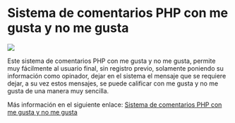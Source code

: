 # Sistema de comentarios PHP con me gusta y no me gusta
<img src="https://i0.wp.com/www.configuroweb.com/wp-content/uploads/2022/04/Sistema-de-comentarios-PHP-con-me-gusta-y-no-me-gusta.png?resize=800%2C500&ssl=1">

Este sistema de comentarios PHP con me gusta y no me gusta, permite muy fácilmente al usuario final, sin registro previo, solamente poniendo su información como opinador, dejar en el sistema el mensaje que se requiere dejar, a su vez estos mensajes, se puede calificar con me gusta y no me gusta de una manera muy sencilla.

Más información en el siguiente enlace: <a href="https://www.configuroweb.com/sistema-de-comentarios-php-con-me-gusta-y-no-me-gusta/">Sistema de comentarios PHP con me gusta y no me gusta</a>
